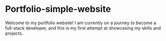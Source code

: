 # Portfolio-simple-website
Welcome to my portfolio website! I am currently on a journey to become a full-stack developer, and this is my first attempt at showcasing my skills and projects. 
